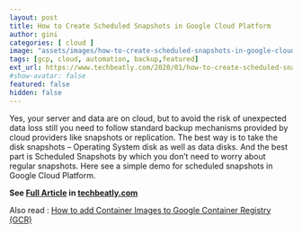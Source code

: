 ```yaml
---
layout: post
title: How to Create Scheduled Snapshots in Google Cloud Platform
author: gini
categories: [ cloud ]
image: "assets/images/how-to-create-scheduled-snapshots-in-google-cloud-platform.PNG"
tags: [gcp, cloud, automation, backup,featured]
ext_url: https://www.techbeatly.com/2020/01/how-to-create-scheduled-snapshots-in-google-cloud-platform.html
#show-avatar: false
featured: false
hidden: false
---
```


Yes, your server and data are on cloud, but to avoid the risk of unexpected data loss still you need to follow standard backup mechanisms provided by cloud providers like snapshots or replication. The best way is to take the disk snapshots – Operating System disk as well as data disks. And the best part is Scheduled Snapshots by which you don’t need to worry about regular snapshots. Here see a simple demo for scheduled snapshots in Google Cloud Platform.

**See [Full Article](https://www.techbeatly.com/2020/01/how-to-create-scheduled-snapshots-in-google-cloud-platform.html) in [techbeatly.com](https://www.techbeatly.com/2020/01/how-to-create-scheduled-snapshots-in-google-cloud-platform.html)**

Also read : [How to add Container Images to Google Container Registry (GCR)](https://www.techbeatly.com/2019/10/adding-container-images-to-google-container-registry-gcr.html/)